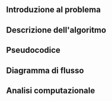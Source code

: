 ## Introduzione al problema

## Descrizione dell'algoritmo

## Pseudocodice

## Diagramma di flusso

## Analisi computazionale